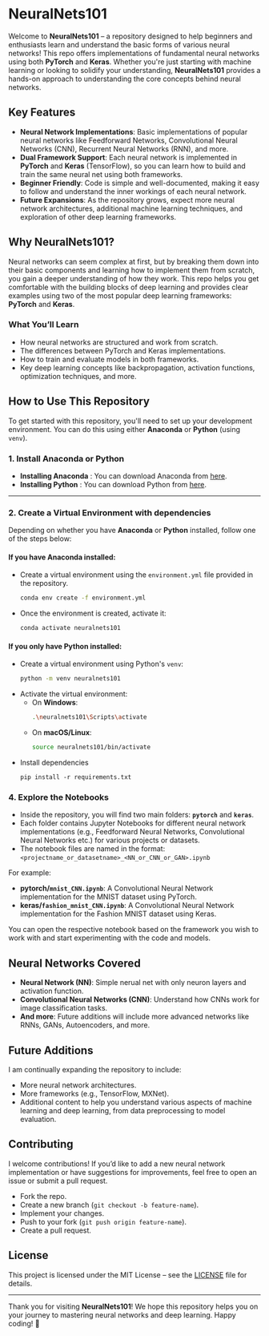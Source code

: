 # NeuralNets101

Welcome to **NeuralNets101** – a repository designed to help beginners and enthusiasts learn and understand the basic forms of various neural networks! This repo offers implementations of fundamental neural networks using both **PyTorch** and **Keras**. Whether you're just starting with machine learning or looking to solidify your understanding, **NeuralNets101** provides a hands-on approach to understanding the core concepts behind neural networks.

## Key Features
- **Neural Network Implementations**: Basic implementations of popular neural networks like Feedforward Networks, Convolutional Neural Networks (CNN), Recurrent Neural Networks (RNN), and more.
- **Dual Framework Support**: Each neural network is implemented in **PyTorch** and **Keras** (TensorFlow), so you can learn how to build and train the same neural net using both frameworks.
- **Beginner Friendly**: Code is simple and well-documented, making it easy to follow and understand the inner workings of each neural network.
- **Future Expansions**: As the repository grows, expect more neural network architectures, additional machine learning techniques, and exploration of other deep learning frameworks.

## Why NeuralNets101?

Neural networks can seem complex at first, but by breaking them down into their basic components and learning how to implement them from scratch, you gain a deeper understanding of how they work. This repo helps you get comfortable with the building blocks of deep learning and provides clear examples using two of the most popular deep learning frameworks: **PyTorch** and **Keras**.

### What You’ll Learn
- How neural networks are structured and work from scratch.
- The differences between PyTorch and Keras implementations.
- How to train and evaluate models in both frameworks.
- Key deep learning concepts like backpropagation, activation functions, optimization techniques, and more.

## How to Use This Repository

To get started with this repository, you'll need to set up your development environment. You can do this using either **Anaconda** or **Python** (using `venv`).

### 1. **Install Anaconda or Python**
- **Installing Anaconda** :  You can download Anaconda from [here](https://www.anaconda.com/products/individual).
- **Installing Python** : You can download Python from [here](https://www.python.org/downloads/).

---

### 2. **Create a Virtual Environment with dependencies**
Depending on whether you have **Anaconda** or **Python** installed, follow one of the steps below:

#### **If you have Anaconda installed**:
- Create a virtual environment using the `environment.yml` file provided in the repository.
    ```bash
    conda env create -f environment.yml
    ```
- Once the environment is created, activate it:
    ```bash
    conda activate neuralnets101
    ```

#### **If you only have Python installed**:
- Create a virtual environment using Python's `venv`:
    ```bash
    python -m venv neuralnets101
    ```
- Activate the virtual environment:
    - On **Windows**:
        ```bash
        .\neuralnets101\Scripts\activate
        ```
    - On **macOS/Linux**:
        ```bash
        source neuralnets101/bin/activate
        ```
- Install dependencies
    ```
    pip install -r requirements.txt
    ```

### 4. **Explore the Notebooks**
- Inside the repository, you will find two main folders: **`pytorch`** and **`keras`**.
- Each folder contains Jupyter Notebooks for different neural network implementations (e.g., Feedforward Neural Networks, Convolutional Neural Networks etc.) for various projects or datasets.
- The notebook files are named in the format:  
  `<projectname_or_datasetname>_<NN_or_CNN_or_GAN>.ipynb`
  
For example:
  - **pytorch/`mnist_CNN.ipynb`**: A Convolutional Neural Network implementation for the MNIST dataset using PyTorch.
  - **keras/`fashion_mnist_CNN.ipynb`**: A Convolutional Neural Network implementation for the Fashion MNIST dataset using Keras.

You can open the respective notebook based on the framework you wish to work with and start experimenting with the code and models.

## Neural Networks Covered
- **Neural Network (NN)**: Simple nerual net with only neuron layers and activation function.
- **Convolutional Neural Networks (CNN)**: Understand how CNNs work for image classification tasks.
- **And more**: Future additions will include more advanced networks like RNNs, GANs, Autoencoders, and more.

## Future Additions

I am continually expanding the repository to include:
- More neural network architectures.
- More frameworks (e.g., TensorFlow, MXNet).
- Additional content to help you understand various aspects of machine learning and deep learning, from data preprocessing to model evaluation.

## Contributing

I welcome contributions! If you’d like to add a new neural network implementation or have suggestions for improvements, feel free to open an issue or submit a pull request.

- Fork the repo.
- Create a new branch (`git checkout -b feature-name`).
- Implement your changes.
- Push to your fork (`git push origin feature-name`).
- Create a pull request.

## License

This project is licensed under the MIT License – see the [LICENSE](LICENSE) file for details.

---

Thank you for visiting **NeuralNets101**! We hope this repository helps you on your journey to mastering neural networks and deep learning. Happy coding! 🚀
